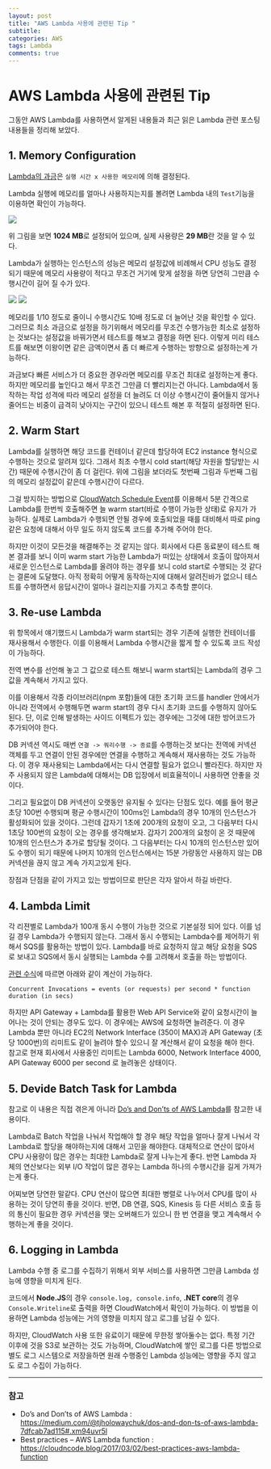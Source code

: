 ```yaml
---
layout: post
title: "AWS Lambda 사용에 관련된 Tip "
subtitle:  
categories: AWS
tags: Lambda
comments: true
---
```


# AWS Lambda 사용에 관련된 Tip

그동안 AWS Lambda를 사용하면서 알게된 내용들과 최근 읽은 Lambda 관련 포스팅 내용들을 정리해 보았다.

## 1. Memory Configuration

[Lambda의 과금](https://aws.amazon.com/lambda/pricing)은 `실행 시간 x 사용한 메모리`에 의해 결정된다.

Lambda 실행에 메모리를 얼마나 사용하지는지를 볼려면 Lambda 내의 `Test`기능을 이용하면 확인이 가능하다.

<img src="https://github.com/DevStarSJ/Study/raw/master/Blog/Cloud/AWS/Lambda/images/Lambda.Tips.01.01.png?raw=true">

위 그림을 보면 **1024 MB**로 설정되어 있으며, 실제 사용량은 **29 MB**란 것을 알 수 있다.

Lambda가 실행하는 인스턴스의 성능은 메모리 설정값에 비례해서 CPU 성능도 결정되기 때문에 메모리 사용량이 적다고 무조건 거기에 맞게 설정을 하면 당연히 그만큼 수행시간이 길어 질 수가 있다.

<img src="https://github.com/DevStarSJ/Study/raw/master/Blog/Cloud/AWS/Lambda/images/Lambda.Tips.01.02.png?raw=true">
<img src="https://github.com/DevStarSJ/Study/raw/master/Blog/Cloud/AWS/Lambda/images/Lambda.Tips.01.03.png?raw=true">

메모리를 1/10 정도로 줄이니 수행시간도 10배 정도로 더 늘어난 것을 확인할 수 있다.
그러므로 최소 과금으로 설정을 하기위해서 메모리를 무조건 수행가능한 최소로 설정하는 것보다는 설정값을 바꿔가면서 테스트를 해보고 결정을 하면 된다.
이렇게 미리 테스트를 해보면 이왕이면 같은 금액이면서 좀 더 빠르게 수행하는 방향으로 설정하는게 가능하다.

과금보다 빠른 서비스가 더 중요한 경우라면 메모리를 무조건 최대로 설정하는게 좋다.
하지만 메모리를 높인다고 해서 무조건 그만큼 더 빨리지는건 아니다. Lambda에서 동작하는 작업 성격에 따라 메모리 설정을 더 늘려도 더 이상 수행시간이 줄어들지 않거나 줄어드는 비중이 급격히 낮아지는 구간이 있으니 테스트 해본 후 적절히 설정하면 된다.

## 2. Warm Start

Lambda를 실행하면 해당 코드를 컨테이너 같은데 할당하여 EC2 instance 형식으로 수행하는 것으로 알려져 있다.
그래서 최초 수행시 cold start(해당 자원을 할당받는 시간) 때문에 수행시간이 좀 더 걸린다.
위에 그림을 보더라도 첫번째 그림과 두번째 그림의 메모리 설정값이 같은데 수행시간이 다르다.


그걸 방지하는 방법으로 [CloudWatch Schedule Event](http://docs.aws.amazon.com/ko_kr/AmazonCloudWatch/latest/events/ScheduledEvents.html)를 이용해서 5분 간격으로 Lambda를 한번씩 호출해주면 늘 warm start(바로 수행이 가능한 상태)로 유지가 가능하다.
실제로 Lambda가 수행되면 안될 경우에 호출되었을 때를 대비해서 따로 ping 같은 요청에 대해서 아무 일도 하지 않도록 코드를 추가해 주어야 한다.

하지만 이것이 모든것을 해결해주는 것 같지는 않다.
회사에서 다른 동료분이 테스트 해본 결과를 보니 이미 warm start 가능한 Lambda가 떠있는 상태에서 호출이 많아져서 새로운 인스턴스로 Lambda를 올려야 하는 경우를 보니 cold start로 수행되는 것 같다는 결론에 도달했다.
아직 정확히 어떻게 동작하는지에 대해서 알려진바가 없으니 테스트를 수행하면서 응답시간이 얼마나 걸리는지를 가지고 추측할 뿐이다.


## 3. Re-use Lambda

위 항목에서 얘기했드시 Lambda가 warm start되는 경우 기존에 실행한 컨테이너를 재사용해서 수행한다.
이를 이용해서 Lambda 수행시간을 짧게 할 수 있도록 코드 작성이 가능하다.

전역 변수를 선언해 놓고 그 값으로 테스트 해보니 warm start되는 Lambda의 경우 그 값을 계속해서 가지고 있다.

이를 이용해서 각종 라이브러리(npm 포함)들에 대한 초기화 코드를 handler 안에서가 아니라 전역에서 수행해두면 warm start의 경우 다시 초기화 코드를 수행하지 않아도 된다. 단, 이로 인해 발생하는 사이드 이펙트가 있는 경우에는 그것에 대한 방어코드가 추가되어야 한다.

DB 커넥션 역시도 매번 `연결 -> 쿼리수행 -> 종료`를 수행하는것 보다는 전역에 커넥션 객체를 두고 연결이 안된 경우에만 연결을 수행하고 계속해서 재사용하는 것도 가능하다.
이 경우 재사용되는 Lambda에서는 다시 연결할 필요가 없으니 빨라진다.
하지만 자주 사용되지 않은 Lambda에 대해서는 DB 입장에서 비효율적이니 사용하면 안좋을 것이다.

그리고 필요없이 DB 커넥션이 오랫동안 유지될 수 있다는 단점도 있다.
예를 들어 평균 초당 100번 수행되며 평균 수행시간이 100ms인 Lambda의 경우 10개의 인스턴스가 활성화되어 있을 것이다.
그런데 갑자기 1초에 200개의 요청이 오고, 그 다음부터 다시 1초당 100번의 요청이 오는 경우를 생각해보자.
갑자기 200개의 요청이 온 것 때문에 10개의 인스턴스가 추가로 할당될 것이다. 그 다음부터는 다시 10개의 인스턴스만 있어도 수행이 되기 때문에 나머지 10개의 인스턴스에서는 15분 가량동안 사용하지 않는 DB 커넥션을 끊지 않고 계속 가지고있게 된다.

장점과 단점을 같이 가지고 있는 방법이므로 판단은 각자 알아서 하길 바란다. 

## 4. Lambda Limit

각 리젼별로 Lambda가 100개 동시 수행이 가능한 것으로 기본설정 되어 있다.
이를 넘길 경우 Lambda가 수행되지 않는다.
그래서 동시 수행되는 Lambda수를 제어하기 위해서 SQS를 활용하는 방법이 있다.
Lambda를 바로 요청하지 않고 해당 요청을 SQS로 보내고 SQS에서 동시 실행되는 Lambda 수를 고려해서 호출을 하는 방법이다.

[관련 수식](http://docs.aws.amazon.com/ko_kr/lambda/latest/dg/concurrent-executions.html)에 따르면 아래와 같이 계산이 가능하다.

```
Concurrent Invocations = events (or requests) per second * function duration (in secs)
```

하지만 API Gateway + Lambda를 활용한 Web API Service와 같이 요청시간이 늘어나는 것이 안되는 경우도 있다.
이 경우에는 AWS에 요청하면 늘려준다.
이 경우 Lambda 뿐만 아니라 EC2의 Network Interface (350이 MAX)과 API Gateway (초당 1000번)의 리미트도 같이 늘려야 할수 있으니 잘 계산해서 같이 요청을 해야 한다.
참고로 현재 회사에서 사용중인 리미트는 Lambda 6000, Network Interface 4000, API Gateway 6000 per second 로 늘려놓은 상태이다. 

## 5. Devide Batch Task for Lambda

참고로 이 내용은 직접 겪은게 아니라 [Do’s and Don’ts of AWS Lambda](https://medium.com/@tjholowaychuk/dos-and-don-ts-of-aws-lambda-7dfcab7ad115#.xm94uvr5l)를 참고한 내용이다.

Lambda로 Batch 작업을 나눠서 작업해야 할 경우 해당 작업을 얼마나 잘게 나눠서 각 Lambda로 할당을 해야하는지에 대해서 고민을 해야한다.
대체적으로 연산이 많아서 CPU 사용량이 많은 경우는 최대한 Lambda로 잘게 나누는게 좋다.
반면 Lambda 자체의 연산보다는 외부 I/O 작업이 많은 경우는 Lambda 하나의 수행시간을 길게 가져가는게 좋다.

어찌보면 당연한 말같다.
CPU 연산이 많으면 최대한 병렬로 나누어서 CPU를 많이 사용하는 것이 당연히 좋을 것이다.
반면, DB 연결, SQS, Kinesis 등 다른 서비스 호출 등의 통신이 필요한 경우 커넥션을 맺는 오버해드가 있으니 한 번 연결을 맺고 계속해서 수행하는게 좋을 것이다.

## 6. Logging in Lambda

Lambda 수행 중 로그를 수집하기 위해서 외부 서비스를 사용하면 그만큼 Lambda 성능에 영향을 미치게 된다.

코드에서 **Node.JS**의 경우 `console.log, console.info`, **.NET core**의 경우 ` Console.Writeline`로 출력을 하면 CloudWatch에서 확인이 가능하다.
이 방법을 이용하면 Lambda 성능에는 거의 영향을 미치지 않고 로그를 남길 수 있다.

하지만, CloudWatch 사용 또한 유료이기 때문에 무한정 쌓아둘수는 없다. 특정 기간 이후에 것을 S3로 보관하는 것도 가능하며, CloudWatch에 쌓인 로그를 다른 방법으로 별도 로그 시스템으로 저장을하면 원래 수행중인 Lambda 성능에는 영향을 주지 않고도 로그 수집이 가능하다.

-----------

### 참고
- Do’s and Don’ts of AWS Lambda : <https://medium.com/@tjholowaychuk/dos-and-don-ts-of-aws-lambda-7dfcab7ad115#.xm94uvr5l>
- Best practices – AWS Lambda function : <https://cloudncode.blog/2017/03/02/best-practices-aws-lambda-function>

